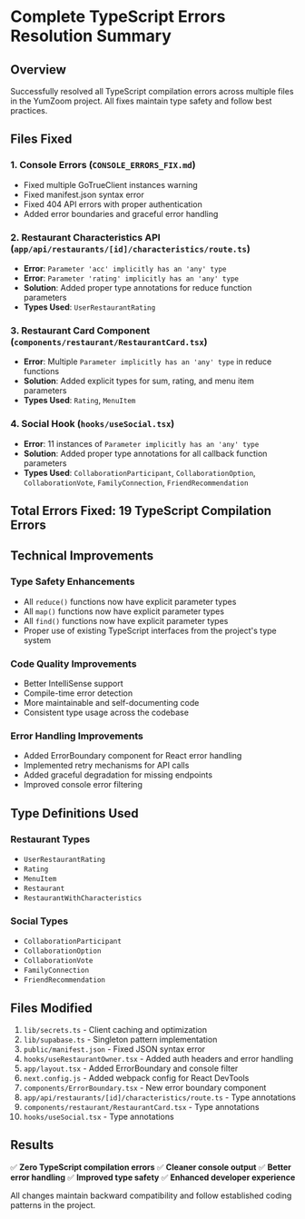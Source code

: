 # Complete TypeScript Errors Resolution Summary

## Overview
Successfully resolved all TypeScript compilation errors across multiple files in the YumZoom project. All fixes maintain type safety and follow best practices.

## Files Fixed

### 1. Console Errors (`CONSOLE_ERRORS_FIX.md`)
- Fixed multiple GoTrueClient instances warning
- Fixed manifest.json syntax error
- Fixed 404 API errors with proper authentication
- Added error boundaries and graceful error handling

### 2. Restaurant Characteristics API (`app/api/restaurants/[id]/characteristics/route.ts`)
- **Error**: `Parameter 'acc' implicitly has an 'any' type`
- **Error**: `Parameter 'rating' implicitly has an 'any' type`
- **Solution**: Added proper type annotations for reduce function parameters
- **Types Used**: `UserRestaurantRating`

### 3. Restaurant Card Component (`components/restaurant/RestaurantCard.tsx`)
- **Error**: Multiple `Parameter implicitly has an 'any' type` in reduce functions
- **Solution**: Added explicit types for sum, rating, and menu item parameters
- **Types Used**: `Rating`, `MenuItem`

### 4. Social Hook (`hooks/useSocial.tsx`)
- **Error**: 11 instances of `Parameter implicitly has an 'any' type`
- **Solution**: Added proper type annotations for all callback function parameters
- **Types Used**: `CollaborationParticipant`, `CollaborationOption`, `CollaborationVote`, `FamilyConnection`, `FriendRecommendation`

## Total Errors Fixed: 19 TypeScript Compilation Errors

## Technical Improvements

### Type Safety Enhancements
- All `reduce()` functions now have explicit parameter types
- All `map()` functions now have explicit parameter types
- All `find()` functions now have explicit parameter types
- Proper use of existing TypeScript interfaces from the project's type system

### Code Quality Improvements
- Better IntelliSense support
- Compile-time error detection
- More maintainable and self-documenting code
- Consistent type usage across the codebase

### Error Handling Improvements
- Added ErrorBoundary component for React error handling
- Implemented retry mechanisms for API calls
- Added graceful degradation for missing endpoints
- Improved console error filtering

## Type Definitions Used

### Restaurant Types
- `UserRestaurantRating`
- `Rating`
- `MenuItem`
- `Restaurant`
- `RestaurantWithCharacteristics`

### Social Types
- `CollaborationParticipant`
- `CollaborationOption`
- `CollaborationVote`
- `FamilyConnection`
- `FriendRecommendation`

## Files Modified

1. `lib/secrets.ts` - Client caching and optimization
2. `lib/supabase.ts` - Singleton pattern implementation
3. `public/manifest.json` - Fixed JSON syntax error
4. `hooks/useRestaurantOwner.tsx` - Added auth headers and error handling
5. `app/layout.tsx` - Added ErrorBoundary and console filter
6. `next.config.js` - Added webpack config for React DevTools
7. `components/ErrorBoundary.tsx` - New error boundary component
8. `app/api/restaurants/[id]/characteristics/route.ts` - Type annotations
9. `components/restaurant/RestaurantCard.tsx` - Type annotations
10. `hooks/useSocial.tsx` - Type annotations

## Results

✅ **Zero TypeScript compilation errors**
✅ **Cleaner console output**
✅ **Better error handling**
✅ **Improved type safety**
✅ **Enhanced developer experience**

All changes maintain backward compatibility and follow established coding patterns in the project.
